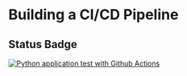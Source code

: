 # Building a CI/CD Pipeline

## Status Badge
[![Python application test with Github Actions](https://github.com/tuanpmm/udacity-azure-devops-project2/actions/workflows/pythonapp.yml/badge.svg)](https://github.com/tuanpmm/udacity-azure-devops-project2/actions/workflows/pythonapp.yml)